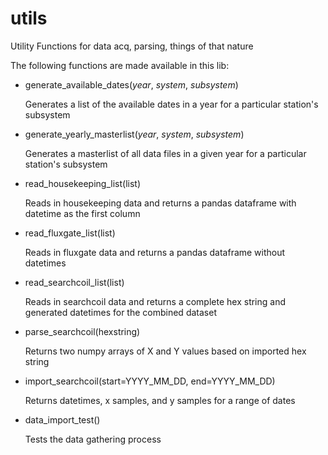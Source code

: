 # utils
Utility Functions for data acq, parsing, things of that nature

The following functions are made available in this lib:
* generate_available_dates(_year_, _system_, _subsystem_)

  Generates a list of the available dates in a year for a particular station's subsystem
* generate_yearly_masterlist(_year_, _system_, _subsystem_)

  Generates a masterlist of all data files in a given year for a particular station's subsystem
* read_housekeeping_list(list)

  Reads in housekeeping data and returns a pandas dataframe with datetime as the first column
* read_fluxgate_list(list)

  Reads in fluxgate data and returns a pandas dataframe without datetimes
* read_searchcoil_list(list)

  Reads in searchcoil data and returns a complete hex string and generated datetimes for the combined dataset
* parse_searchcoil(hexstring)

  Returns two numpy arrays of X and Y values based on imported hex string
* import_searchcoil(start=YYYY_MM_DD, end=YYYY_MM_DD)

  Returns datetimes, x samples, and y samples for a range of dates
* data_import_test()

  Tests the data gathering process
